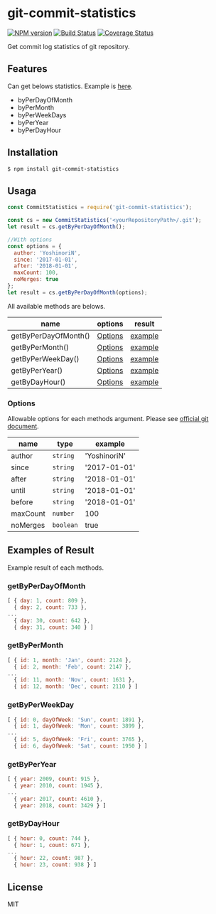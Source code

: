 # git-commit-statistics

[![NPM version](https://badge.fury.io/js/git-commit-statistics.svg)](https://www.npmjs.com/package/git-commit-statistics)
[![Build Status](https://travis-ci.org/YoshinoriN/git-commit-statistics.svg?branch=master)](https://travis-ci.org/YoshinoriN/git-commit-statistics) [![Coverage Status](https://coveralls.io/repos/github/YoshinoriN/git-commit-statistics/badge.svg?branch=master)](https://coveralls.io/github/YoshinoriN/git-commit-statistics?branch=master)

Get commit log statistics of git repository.

## Features

Can get belows statistics. Example is [here](#getbyperdayofmonth).

* byPerDayOfMonth
* byPerMonth
* byPerWeekDays
* byPerYear
* byPerDayHour

## Installation

```sh
$ npm install git-commit-statistics
```

## Usaga

```js
const CommitStatistics = require('git-commit-statistics');

const cs = new CommitStatistics('<yourRepositoryPath>/.git');
let result = cs.getByPerDayOfMonth();

//With options
const options = {
  author: 'YoshinoriN',
  since: '2017-01-01',
  after: '2018-01-01',
  maxCount: 100,
  noMerges: true
};
let result = cs.getByPerDayOfMonth(options);
```

All available methods are belows.

|name|options|result|
|---|---|---|
|getByPerDayOfMonth()|[Options](#options)|[example](#getbyperdayofmonth)|
|getByPerMonth()|[Options](#options)|[example](#getbypermonth)|
|getByPerWeekDay()|[Options](#options)|[example](#getbyperweekday)|
|getByPerYear()|[Options](#options)|[example](#getbyperyear)|
|getByDayHour()|[Options](#options)|[example](#getbydayhour)|

### Options

Allowable options for each methods argument.
Please see [official git document](https://git-scm.com/docs/git-log#_options).

|name|type|example|
|---|---|---|
|author|`string`|'YoshinoriN'|
|since|`string`|'2017-01-01'|
|after|`string`|'2018-01-01'|
|until|`string`|'2018-01-01'|
|before|`string`|'2018-01-01'|
|maxCount|`number`|100|
|noMerges|`boolean`|true|

## Examples of Result

Example result of each methods.

### getByPerDayOfMonth

```js
[ { day: 1, count: 809 },
  { day: 2, count: 733 },
...
  { day: 30, count: 642 },
  { day: 31, count: 340 } ]
```

### getByPerMonth

```js
[ { id: 1, month: 'Jan', count: 2124 },
  { id: 2, month: 'Feb', count: 2147 },
...
  { id: 11, month: 'Nov', count: 1631 },
  { id: 12, month: 'Dec', count: 2110 } ]
```

### getByPerWeekDay

```js
[ { id: 0, dayOfWeek: 'Sun', count: 1891 },
  { id: 1, dayOfWeek: 'Mon', count: 3899 },
...
  { id: 5, dayOfWeek: 'Fri', count: 3765 },
  { id: 6, dayOfWeek: 'Sat', count: 1950 } ]
```

### getByPerYear

```js
[ { year: 2009, count: 915 },
  { year: 2010, count: 1945 },
...
  { year: 2017, count: 4610 },
  { year: 2018, count: 3429 } ]
```

### getByDayHour

```js
[ { hour: 0, count: 744 },
  { hour: 1, count: 671 },
...
  { hour: 22, count: 987 },
  { hour: 23, count: 938 } ]
```

## License

MIT
